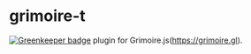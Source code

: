 # grimoire-t

[![Greenkeeper badge](https://badges.greenkeeper.io/GrimoireGL/plugin-sample-1.svg)](https://greenkeeper.io/)
plugin for Grimoire.js(https://grimoire.gl).
